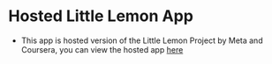 # Hosted Little Lemon App

- This app is hosted version of the Little Lemon Project by Meta and Coursera, you can view the hosted app [here](https://gitstar-oc.github.io/Little-Lemon/)
